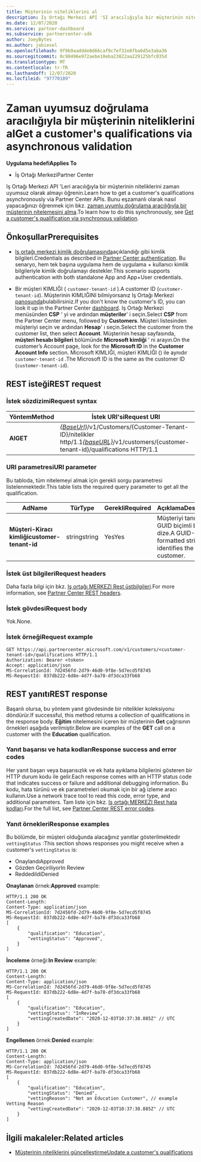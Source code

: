 ```yaml
---
title: Müşterinin niteliklerini al
description: Iş Ortağı Merkezi API 'SI aracılığıyla bir müşterinin nitelemesini almak için zaman uyumsuz doğrulamayı nasıl kullanacağınızı öğrenin. İş ortakları Eğitim müşterilerini doğrulamak için bunu kullanabilir.
ms.date: 12/07/2020
ms.service: partner-dashboard
ms.subservice: partnercenter-sdk
author: JoeyBytes
ms.author: jobiesel
ms.openlocfilehash: 9f9b9aaddde0d66caf9c7ef32e8fba6d5e3aba36
ms.sourcegitcommit: 0c98496e972aebe10eba23822aa229125bfc035d
ms.translationtype: MT
ms.contentlocale: tr-TR
ms.lasthandoff: 12/07/2020
ms.locfileid: "97770189"
---
```

# <a name="get-a-customers-qualifications-via-asynchronous-validation"></a><span data-ttu-id="84c8c-104">Zaman uyumsuz doğrulama aracılığıyla bir müşterinin niteliklerini al</span><span class="sxs-lookup"><span data-stu-id="84c8c-104">Get a customer's qualifications via asynchronous validation</span></span>

<span data-ttu-id="84c8c-105">**Uygulama hedefi**</span><span class="sxs-lookup"><span data-stu-id="84c8c-105">**Applies To**</span></span>

- <span data-ttu-id="84c8c-106">İş Ortağı Merkezi</span><span class="sxs-lookup"><span data-stu-id="84c8c-106">Partner Center</span></span>

<span data-ttu-id="84c8c-107">Iş Ortağı Merkezi API 'Leri aracılığıyla bir müşterinin niteliklerini zaman uyumsuz olarak almayı öğrenin.</span><span class="sxs-lookup"><span data-stu-id="84c8c-107">Learn how to get a customer's qualifications asynchronously via Partner Center APIs.</span></span> <span data-ttu-id="84c8c-108">Bunu eşzamanlı olarak nasıl yapacağınızı öğrenmek için bkz. [zaman uyumlu doğrulama aracılığıyla bir müşterinin nitelemesini alma](get-customer-qualification-synchronous.md).</span><span class="sxs-lookup"><span data-stu-id="84c8c-108">To learn how to do this synchronously, see [Get a customer's qualification via synchronous validation](get-customer-qualification-synchronous.md).</span></span>

## <a name="prerequisites"></a><span data-ttu-id="84c8c-109">Önkoşullar</span><span class="sxs-lookup"><span data-stu-id="84c8c-109">Prerequisites</span></span>

- <span data-ttu-id="84c8c-110">[Iş ortağı merkezi kimlik doğrulamasında](partner-center-authentication.md)açıklandığı gibi kimlik bilgileri.</span><span class="sxs-lookup"><span data-stu-id="84c8c-110">Credentials as described in [Partner Center authentication](partner-center-authentication.md).</span></span> <span data-ttu-id="84c8c-111">Bu senaryo, hem tek başına uygulama hem de uygulama + kullanıcı kimlik bilgileriyle kimlik doğrulamayı destekler.</span><span class="sxs-lookup"><span data-stu-id="84c8c-111">This scenario supports authentication with both standalone App and App+User credentials.</span></span>

- <span data-ttu-id="84c8c-112">Bir müşteri KIMLIĞI ( `customer-tenant-id` ).</span><span class="sxs-lookup"><span data-stu-id="84c8c-112">A customer ID (`customer-tenant-id`).</span></span> <span data-ttu-id="84c8c-113">Müşterinin KIMLIĞINI bilmiyorsanız Iş Ortağı Merkezi [panosunda](https://partner.microsoft.com/dashboard)bulabilirsiniz.</span><span class="sxs-lookup"><span data-stu-id="84c8c-113">If you don't know the customer's ID, you can look it up in the Partner Center [dashboard](https://partner.microsoft.com/dashboard).</span></span> <span data-ttu-id="84c8c-114">Iş Ortağı Merkezi menüsünden **CSP** ' yi ve ardından **müşteriler**' i seçin.</span><span class="sxs-lookup"><span data-stu-id="84c8c-114">Select **CSP** from the Partner Center menu, followed by **Customers**.</span></span> <span data-ttu-id="84c8c-115">Müşteri listesinden müşteriyi seçin ve ardından **Hesap**' ı seçin.</span><span class="sxs-lookup"><span data-stu-id="84c8c-115">Select the customer from the customer list, then select **Account**.</span></span> <span data-ttu-id="84c8c-116">Müşterinin hesap sayfasında, **müşteri hesabı bilgileri** bölümünde **Microsoft kimliği** ' ni arayın.</span><span class="sxs-lookup"><span data-stu-id="84c8c-116">On the customer’s Account page, look for the **Microsoft ID** in the **Customer Account Info** section.</span></span> <span data-ttu-id="84c8c-117">Microsoft KIMLIĞI, müşteri KIMLIĞI () ile aynıdır `customer-tenant-id` .</span><span class="sxs-lookup"><span data-stu-id="84c8c-117">The Microsoft ID is the same as the customer ID  (`customer-tenant-id`).</span></span>

## <a name="rest-request"></a><span data-ttu-id="84c8c-118">REST isteği</span><span class="sxs-lookup"><span data-stu-id="84c8c-118">REST request</span></span>

### <a name="request-syntax"></a><span data-ttu-id="84c8c-119">İstek sözdizimi</span><span class="sxs-lookup"><span data-stu-id="84c8c-119">Request syntax</span></span>

| <span data-ttu-id="84c8c-120">Yöntem</span><span class="sxs-lookup"><span data-stu-id="84c8c-120">Method</span></span>  | <span data-ttu-id="84c8c-121">İstek URI'si</span><span class="sxs-lookup"><span data-stu-id="84c8c-121">Request URI</span></span>                                                                                          |
|---------|------------------------------------------------------------------------------------------------------|
| <span data-ttu-id="84c8c-122">**Al**</span><span class="sxs-lookup"><span data-stu-id="84c8c-122">**GET**</span></span> | <span data-ttu-id="84c8c-123">[*{BaseUrl}*](partner-center-rest-urls.md)/v1/Customers/{Customer-Tenant-ID}/nitelikler http/1.1</span><span class="sxs-lookup"><span data-stu-id="84c8c-123">[*{baseURL}*](partner-center-rest-urls.md)/v1/customers/{customer-tenant-id}/qualifications HTTP/1.1</span></span> |

### <a name="uri-parameter"></a><span data-ttu-id="84c8c-124">URI parametresi</span><span class="sxs-lookup"><span data-stu-id="84c8c-124">URI parameter</span></span>

<span data-ttu-id="84c8c-125">Bu tabloda, tüm nitelemeyi almak için gerekli sorgu parametresi listelenmektedir.</span><span class="sxs-lookup"><span data-stu-id="84c8c-125">This table lists the required query parameter to get all the qualification.</span></span>

| <span data-ttu-id="84c8c-126">Ad</span><span class="sxs-lookup"><span data-stu-id="84c8c-126">Name</span></span>               | <span data-ttu-id="84c8c-127">Tür</span><span class="sxs-lookup"><span data-stu-id="84c8c-127">Type</span></span>   | <span data-ttu-id="84c8c-128">Gerekli</span><span class="sxs-lookup"><span data-stu-id="84c8c-128">Required</span></span> | <span data-ttu-id="84c8c-129">Açıklama</span><span class="sxs-lookup"><span data-stu-id="84c8c-129">Description</span></span>                                           |
|--------------------|--------|----------|-------------------------------------------------------|
| <span data-ttu-id="84c8c-130">**Müşteri-Kiracı kimliği**</span><span class="sxs-lookup"><span data-stu-id="84c8c-130">**customer-tenant-id**</span></span> | <span data-ttu-id="84c8c-131">string</span><span class="sxs-lookup"><span data-stu-id="84c8c-131">string</span></span> | <span data-ttu-id="84c8c-132">Yes</span><span class="sxs-lookup"><span data-stu-id="84c8c-132">Yes</span></span>      | <span data-ttu-id="84c8c-133">Müşteriyi tanımlayan GUID biçimli bir dize.</span><span class="sxs-lookup"><span data-stu-id="84c8c-133">A GUID-formatted string that identifies the customer.</span></span> |

### <a name="request-headers"></a><span data-ttu-id="84c8c-134">İstek üst bilgileri</span><span class="sxs-lookup"><span data-stu-id="84c8c-134">Request headers</span></span>

<span data-ttu-id="84c8c-135">Daha fazla bilgi için bkz. [Iş ortağı MERKEZI Rest üstbilgileri](headers.md).</span><span class="sxs-lookup"><span data-stu-id="84c8c-135">For more information, see [Partner Center REST headers](headers.md).</span></span>

### <a name="request-body"></a><span data-ttu-id="84c8c-136">İstek gövdesi</span><span class="sxs-lookup"><span data-stu-id="84c8c-136">Request body</span></span>

<span data-ttu-id="84c8c-137">Yok.</span><span class="sxs-lookup"><span data-stu-id="84c8c-137">None.</span></span>

### <a name="request-example"></a><span data-ttu-id="84c8c-138">İstek örneği</span><span class="sxs-lookup"><span data-stu-id="84c8c-138">Request example</span></span>

```http
GET https://api.partnercenter.microsoft.com/v1/customers/<customer-tenant-id>/qualifications HTTP/1.1
Authorization: Bearer <token>
Accept: application/json
MS-CorrelationId: 7d2456fd-2d79-46d0-9f8e-5d7ecd5f8745
MS-RequestId: 037db222-6d8e-4d7f-ba78-df3dca33fb68
```

## <a name="rest-response"></a><span data-ttu-id="84c8c-139">REST yanıtı</span><span class="sxs-lookup"><span data-stu-id="84c8c-139">REST response</span></span>

<span data-ttu-id="84c8c-140">Başarılı olursa, bu yöntem yanıt gövdesinde bir nitelikler koleksiyonu döndürür.</span><span class="sxs-lookup"><span data-stu-id="84c8c-140">If successful, this method returns a collection of qualifications in the response body.</span></span>  <span data-ttu-id="84c8c-141">**Eğitim** nitelemesini içeren bir müşterinin **Get** çağrısının örnekleri aşağıda verilmiştir.</span><span class="sxs-lookup"><span data-stu-id="84c8c-141">Below are examples of the **GET** call on a customer with the **Education** qualification.</span></span>

### <a name="response-success-and-error-codes"></a><span data-ttu-id="84c8c-142">Yanıt başarısı ve hata kodları</span><span class="sxs-lookup"><span data-stu-id="84c8c-142">Response success and error codes</span></span>

<span data-ttu-id="84c8c-143">Her yanıt başarı veya başarısızlık ve ek hata ayıklama bilgilerini gösteren bir HTTP durum kodu ile gelir.</span><span class="sxs-lookup"><span data-stu-id="84c8c-143">Each response comes with an HTTP status code that indicates success or failure and additional debugging information.</span></span> <span data-ttu-id="84c8c-144">Bu kodu, hata türünü ve ek parametreleri okumak için bir ağ izleme aracı kullanın.</span><span class="sxs-lookup"><span data-stu-id="84c8c-144">Use a network trace tool to read this code, error type, and additional parameters.</span></span> <span data-ttu-id="84c8c-145">Tam liste için bkz. [Iş ortağı MERKEZI Rest hata kodları](error-codes.md).</span><span class="sxs-lookup"><span data-stu-id="84c8c-145">For the full list, see [Partner Center REST error codes](error-codes.md).</span></span>

### <a name="response-examples"></a><span data-ttu-id="84c8c-146">Yanıt örnekleri</span><span class="sxs-lookup"><span data-stu-id="84c8c-146">Response examples</span></span>

<span data-ttu-id="84c8c-147">Bu bölümde, bir müşteri olduğunda alacağınız yanıtlar gösterilmektedir `vettingStatus` :</span><span class="sxs-lookup"><span data-stu-id="84c8c-147">This section shows responses you might receive when a customer's `vettingStatus` is:</span></span>

- <span data-ttu-id="84c8c-148">Onaylandı</span><span class="sxs-lookup"><span data-stu-id="84c8c-148">Approved</span></span>
- <span data-ttu-id="84c8c-149">Gözden Geçiriliyor</span><span class="sxs-lookup"><span data-stu-id="84c8c-149">In Review</span></span>
- <span data-ttu-id="84c8c-150">Reddedildi</span><span class="sxs-lookup"><span data-stu-id="84c8c-150">Denied</span></span>

<span data-ttu-id="84c8c-151">**Onaylanan** örnek:</span><span class="sxs-lookup"><span data-stu-id="84c8c-151">**Approved** example:</span></span>

```http
HTTP/1.1 200 OK
Content-Length:
Content-Type: application/json
MS-CorrelationId: 7d2456fd-2d79-46d0-9f8e-5d7ecd5f8745
MS-RequestId: 037db222-6d8e-4d7f-ba78-df3dca33fb68
[
    {
        "qualification": "Education",
        "vettingStatus": "Approved",
    }
]

```

<span data-ttu-id="84c8c-152">**İnceleme** örneği:</span><span class="sxs-lookup"><span data-stu-id="84c8c-152">**In Review** example:</span></span>

```http
HTTP/1.1 200 OK
Content-Length:
Content-Type: application/json
MS-CorrelationId: 7d2456fd-2d79-46d0-9f8e-5d7ecd5f8745
MS-RequestId: 037db222-6d8e-4d7f-ba78-df3dca33fb68
[
    {
        "qualification": "Education",
        "vettingStatus": "InReview",
        "vettingCreatedDate": "2020-12-03T10:37:38.885Z" // UTC
    }
]

```

<span data-ttu-id="84c8c-153">**Engellenen** örnek:</span><span class="sxs-lookup"><span data-stu-id="84c8c-153">**Denied** example:</span></span>

```http
HTTP/1.1 200 OK
Content-Length:
Content-Type: application/json
MS-CorrelationId: 7d2456fd-2d79-46d0-9f8e-5d7ecd5f8745
MS-RequestId: 037db222-6d8e-4d7f-ba78-df3dca33fb68
[
    {
        "qualification": "Education",
        "vettingStatus": "Denied",
        "vettingReason": "Not an Education Customer", // example Vetting Reason
        "vettingCreatedDate": "2020-12-03T10:37:38.885Z" // UTC
    }
]

```

## <a name="related-articles"></a><span data-ttu-id="84c8c-154">İlgili makaleler:</span><span class="sxs-lookup"><span data-stu-id="84c8c-154">Related articles</span></span>

- [<span data-ttu-id="84c8c-155">Müşterinin niteliklerini güncelleştirme</span><span class="sxs-lookup"><span data-stu-id="84c8c-155">Update a customer's qualifications</span></span>](update-a-customer-s-qualifications.md)